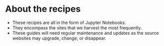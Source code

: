 # About the recipes

* These recipes are all in the form of Jupyter Notebooks.
* They encompass the sites that we harvest the most frequently.
* These guides will need regular maintenance and updates as the source websites may upgrade, change, or disappear.
